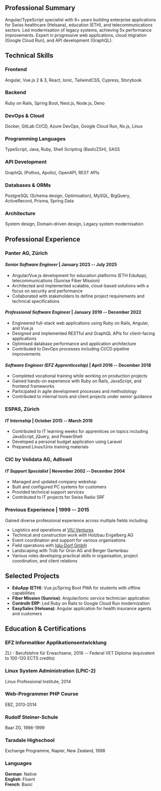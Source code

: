 ## Professional Summary

Angular/TypeScript specialist with 9+ years building enterprise applications for Swiss healthcare (Helsana), education (ETH), and telecommunications sectors. Led modernisation of legacy systems, achieving 5x performance improvements. Expert in progressive web applications, cloud migration (Google Cloud Run), and API development (GraphQL).

## Technical Skills

### Frontend

Angular, Vue.js 2 & 3, React, Ionic, TailwindCSS, Cypress, Storybook

### Backend

Ruby on Rails, Spring Boot, Nest.js, Node.js, Deno

### DevOps & Cloud

Docker, GitLab CI/CD, Azure DevOps, Google Cloud Run, Nx.js, Linux

### Programming Languages

TypeScript, Java, Ruby, Shell Scripting (Bash/ZSH), SASS

### API Development

GraphQL (Pothos, Apollo), OpenAPI, REST APIs

### Databases & ORMs

PostgreSQL (Schema design, Optimisation), MySQL, BigQuery, ActiveRecord, Prisma, Spring Data

### Architecture

System design, Domain-driven design, Legacy system modernisation

## Professional Experience

### **Panter AG**, Zürich

#### *Senior Software Engineer* \| January 2023 -- July 2025

- Angular/Vue.js development for education platforms (ETH EduApp), telecommunications (Sunrise Fiber Mission)
- Architected and implemented scalable, cloud-based solutions with a focus on security and performance
- Collaborated with stakeholders to define project requirements and technical specifications

#### *Professional Software Engineer* \| January 2019 -- December 2022

- Engineered full-stack web applications using Ruby on Rails, Angular, and Vue.js
- Designed and implemented RESTful and GraphQL APIs for client-facing applications
- Optimised database performance and application architecture
- Contributed to DevOps processes including CI/CD pipeline improvements

#### *Software Engineer (EFZ Apprenticeship)* \| April 2016 -- December 2018

- Completed vocational training while working on production projects
- Gained hands-on experience with Ruby on Rails, JavaScript, and frontend frameworks
- Participated in agile development processes and methodology
- Contributed to internal tools and client projects under senior guidance

### **ESPAS**, Zürich

#### *IT Internship* \| October 2015 -- March 2016

- Contributed to IT learning weeks for apprentices on topics including JavaScript, jQuery, and PowerShell
- Developed a personal budget application using Laravel
- Prepared Linux/Unix training materials

### **CIC by Volidata AG**, Adliswil

#### *IT Support Specialist* \| November 2002 -- December 2004

- Managed and updated company webshop
- Built and configured PC systems for customers
- Provided technical support services
- Contributed to IT projects for Swiss Radio SRF

### **Previous Experience** \| 1999 -- 2015

Gained diverse professional experience across multiple fields including:

- Logistics and operations at [VIU Ventures](https://shopviu.com/en-ch)
- Technical and construction work with Holzbau Engelberg AG
- Event coordination and support for various organisations
- Field operations with [Iglu-Dorf GmbH](https://iglu-dorf.com/en)
- Landscaping with Trüb für Grün AG and Berger Gartenbau
- Various roles developing practical skills in organisation, project coordination, and client relations

## Selected Projects

- **EduApp (ETH)**: Vue.js/Spring Boot PWA for students with offline capabilities
- **Fiber Mission (Sunrise)**: Angular/Ionic service technician application
- **Controllr ERP**: Led Ruby on Rails to Google Cloud Run modernization
- **EasySales (Helsana)**: Angular application for health insurance agents and customers

## Education & Certifications

### EFZ Informatiker Applikationsentwicklung

ZLI - Berufslehre für Erwachsene, 2018 -- Federal VET Diploma (equivalent to 100-120 ECTS credits)

### Linux System Administration (LPIC-2)

Linux Professional Institute, 2014

### Web-Programmer PHP Course

EBZ, 2013-2014

### Rudolf Steiner-Schule

Baar ZG, 1986-1999

### Taradale Highschool

Exchange Programme, Napier, New Zealand, 1998

### Languages

**German**: Native  
**English**: Fluent  
**French**: Basic  
